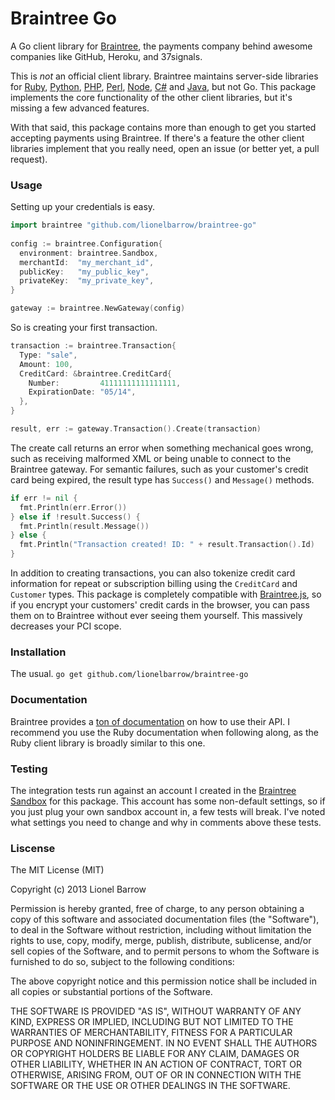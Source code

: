 # Braintree Go

A Go client library for [Braintree](https://www.braintreepayments.com), the payments company behind awesome companies like GitHub, Heroku, and 37signals.

This is *not* an official client library. Braintree maintains server-side libraries for [Ruby](https://www.github.com/braintree/braintree_ruby), [Python](https://www.github.com/braintree/braintree_python), [PHP](https://www.github.com/braintree/braintree_php), [Perl](https://www.github.com/braintree/braintree_perl), [Node](https://www.github.com/braintree/braintree_node), [C#](https://www.github.com/braintree/braintree_dotnet) and [Java](https://www.github.com/braintree/braintree_java), but not Go. This package implements the core functionality of the other client libraries, but it's missing a few advanced features.

With that said, this package contains more than enough to get you started accepting payments using Braintree. If there's a feature the other client libraries implement that you really need, open an issue (or better yet, a pull request).

### Usage

Setting up your credentials is easy.

```go
import braintree "github.com/lionelbarrow/braintree-go"
  
config := braintree.Configuration{
  environment: braintree.Sandbox,
  merchantId:  "my_merchant_id",
  publicKey:   "my_public_key",
  privateKey:  "my_private_key",
}

gateway := braintree.NewGateway(config)
```

So is creating your first transaction.

```go
transaction := braintree.Transaction{
  Type: "sale",
  Amount: 100,
  CreditCard: &braintree.CreditCard{
    Number:         41111111111111111,
    ExpirationDate: "05/14",
  },
}

result, err := gateway.Transaction().Create(transaction)
```

The create call returns an error when something mechanical goes wrong, such as receiving malformed XML or being unable to connect to the Braintree gateway. For semantic failures, such as your customer's credit card being expired, the result type has `Success()` and `Message()` methods.

```go
if err != nil {
  fmt.Println(err.Error()) 
} else if !result.Success() {
  fmt.Println(result.Message())
} else {
  fmt.Println("Transaction created! ID: " + result.Transaction().Id)
}
```

In addition to creating transactions, you can also tokenize credit card information for repeat or subscription billing using the `CreditCard` and `Customer` types. This package is completely compatible with [Braintree.js](https://www.braintreepayments.com/braintrust/braintree-js), so if you encrypt your customers' credit cards in the browser, you can pass them on to Braintree without ever seeing them yourself. This massively decreases your PCI scope.

### Installation

The usual. `go get github.com/lionelbarrow/braintree-go`

### Documentation

Braintree provides a [ton of documentation](https://www.braintreepayments.com/docs/ruby/guide/overview) on how to use their API. I recommend you use the Ruby documentation when following along, as the Ruby client library is broadly similar to this one.

### Testing

The integration tests run against an account I created in the [Braintree Sandbox](https://sandbox.braintreegateway.com/) for this package. This account has some non-default settings, so if you just plug your own sandbox account in, a few tests will break. I've noted what settings you need to change and why in comments above these tests.

### Liscense

The MIT License (MIT)

Copyright (c) 2013 Lionel Barrow

Permission is hereby granted, free of charge, to any person obtaining a copy
of this software and associated documentation files (the "Software"), to deal
in the Software without restriction, including without limitation the rights
to use, copy, modify, merge, publish, distribute, sublicense, and/or sell
copies of the Software, and to permit persons to whom the Software is
furnished to do so, subject to the following conditions:

The above copyright notice and this permission notice shall be included in
all copies or substantial portions of the Software.

THE SOFTWARE IS PROVIDED "AS IS", WITHOUT WARRANTY OF ANY KIND, EXPRESS OR
IMPLIED, INCLUDING BUT NOT LIMITED TO THE WARRANTIES OF MERCHANTABILITY,
FITNESS FOR A PARTICULAR PURPOSE AND NONINFRINGEMENT. IN NO EVENT SHALL THE
AUTHORS OR COPYRIGHT HOLDERS BE LIABLE FOR ANY CLAIM, DAMAGES OR OTHER
LIABILITY, WHETHER IN AN ACTION OF CONTRACT, TORT OR OTHERWISE, ARISING FROM,
OUT OF OR IN CONNECTION WITH THE SOFTWARE OR THE USE OR OTHER DEALINGS IN
THE SOFTWARE.
